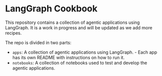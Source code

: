 # LangGraph Cookbook

This repository contains a collection of agentic applications using LangGraph. It is a work in progress and will be updated as we add more recipes.

The repo is divided in two parts:

- `apps`: A collection of agentic applications using LangGraph.
      - Each app has its own README with instructions on how to run it.
- `notebooks`: A collection of notebooks used to test and develop the agentic applications.